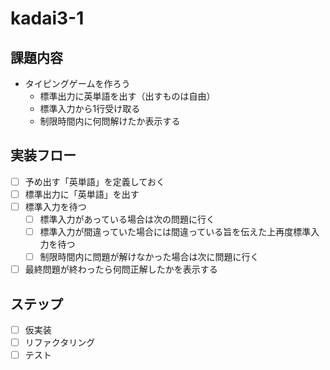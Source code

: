 # kadai3-1
## 課題内容
- タイピングゲームを作ろう
    - 標準出力に英単語を出す（出すものは自由）
    - 標準入力から1行受け取る
    - 制限時間内に何問解けたか表示する

## 実装フロー
- [ ] 予め出す「英単語」を定義しておく
- [ ] 標準出力に「英単語」を出す
- [ ] 標準入力を待つ
    - [ ] 標準入力があっている場合は次の問題に行く
    - [ ] 標準入力が間違っていた場合には間違っている旨を伝えた上再度標準入力を待つ
    - [ ] 制限時間内に問題が解けなかった場合は次に問題に行く
- [ ] 最終問題が終わったら何問正解したかを表示する

## ステップ
- [ ] 仮実装
- [ ] リファクタリング
- [ ] テスト
